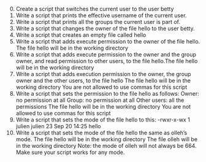 0) Create a script that switches the current user to the user betty
1) Write a script that prints the effective username of the current user.
2) Write a script that prints all the groups the current user is part of.
3) Write a script that changes the owner of the file hello to the user betty.
4) Write a script that creates an empty file called hello
5) Write a script that adds execute permission to the owner of the file hello.
   The file hello will be in the working directory
6) Write a script that adds execute permission to the owner and the group owner, and read permission to other users, to the file hello.The file hello will be in the working directory
7) Write a script that adds execution permission to the owner, the group owner and the other users, to the file hello
   The file hello will be in the working directory
   You are not allowed to use commas for this script
8) Write a script that sets the permission to the file hello as follows:
       Owner: no permission at all
       Group: no permission at all
       Other users: all the permissions
   The file hello will be in the working directory You are not allowed to use commas for this script
9) Write a script that sets the mode of the file hello to this:
     -rwxr-x-wx 1 julien julien 23 Sep 20 14:25 hello
10) Write a script that sets the mode of the file hello the same as olleh’s mode.
       The file hello will be in the working directory
       The file olleh will be in the working directory
Note: the mode of olleh will not always be 664. Make sure your script works for any mode.
